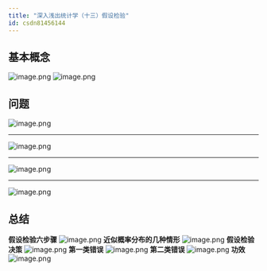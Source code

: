 ```yaml
---
title: "深入浅出统计学（十三）假设检验"
id: csdn81456144
---
```


## 基本概念

![image.png](../img/a60400a1b38a8f1fbcbce8ddc4c87207.png)
![image.png](../img/23ca1f1f0de757fe288348a35a13bf46.png)

## 问题

![image.png](../img/2708506374b44c96ffc3a75cb9e3adb8.png)

* * *

![image.png](../img/d79563fab0383558aa714be8f1c6094f.png)

* * *

![image.png](../img/6cbeebb1df18a33fd195a91d4b89a6ef.png)

* * *

![image.png](../img/d66225cc1550180128f712c059d07659.png)

## 总结

**假设检验六步骤**
![image.png](../img/99f32c0ec74094caf6761741c87eb9b1.png)
**近似概率分布的几种情形**
![image.png](../img/7fc559854031a251f199e07233c82f20.png)
**假设检验决策**
![image.png](../img/eb5a0dd65c0a88ee997a39d09b23c3ea.png)
**第一类错误**
![image.png](../img/24de091526f829152345c7fc891f0814.png)
**第二类错误**
![image.png](../img/1a83b65e450cf2aa326660a61642499d.png)
**功效**
![image.png](../img/969034986ad5ecae0497506b023a06a3.png)
